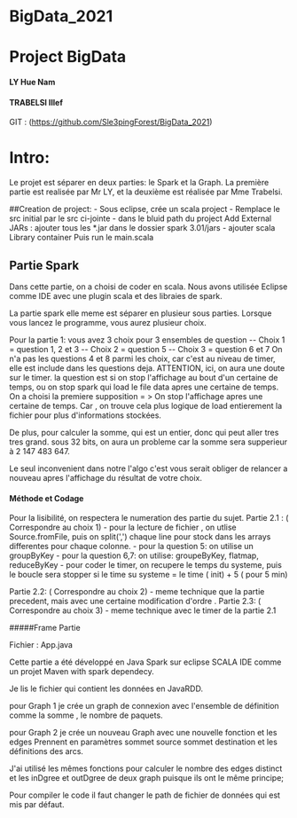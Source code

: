 # BigData_2021
# Project BigData
#### LY Hue Nam
#### TRABELSI Illef

GIT : (https://github.com/Sle3pingForest/BigData_2021)


# Intro:
Le projet est séparer en deux parties: le Spark et la Graph. La première partie est realisée par Mr LY, et la deuxième est réalisée par Mme Trabelsi.

##Creation de project:
    - Sous eclipse, crée un scala project
    - Remplace le src initial par le src ci-jointe
    - dans le bluid path du project Add External JARs : ajouter tous les *.jar dans le dossier spark 3.01/jars
    - ajouter scala Library container
    Puis run le main.scala

## Partie Spark

Dans cette partie, on a choisi de coder en scala. Nous avons utilisée Eclipse comme IDE avec une plugin scala et des libraies de spark.

La partie spark elle meme est séparer en plusieur sous parties. Lorsque vous lancez le programme, vous aurez plusieur choix. 

Pour la partie 1:
    vous avez 3 choix pour 3 ensembles de question 
    -- Choix 1  = question 1, 2 et 3
    -- Choix 2  = question 5
    -- Choix 3  = question 6 et 7
On n'a pas les questions 4 et 8 parmi les choix, car c'est au niveau de timer, elle est include dans les questions deja.
ATTENTION, ici, on aura une doute sur le timer. la question est si on stop l'affichage au bout d'un certaine de temps, ou on stop spark qui load le file data apres une certaine de temps.
On a choisi la premiere supposition = > On stop l'affichage apres une certaine de temps. Car , on trouve cela plus logique de load entierement la fichier pour plus d'informations stockées.

De plus, pour calculer la somme, qui est un entier, donc qui peut aller tres tres grand. sous 32 bits, on aura un probleme car la somme sera supperieur à 2 147 483 647.

Le seul inconvenient dans notre l'algo c'est vous serait obliger de relancer a nouveau apres l'affichage du résultat de votre choix.

#### Méthode et Codage
Pour la lisibilité, on respectera le numeration des partie du sujet.
Partie 2.1 : ( Correspondre au choix 1)
    - pour la lecture de fichier , on utlise Source.fromFile, puis on split(',') chaque line pour stock dans les arrays differentes pour chaque colonne.
    - pour la question 5: on utilise un groupByKey
    - pour la question 6,7: on utilise: groupeByKey, flatmap, reduceByKey
    - pour coder le timer, on recupere le temps du systeme, puis le boucle sera stopper si le time su systeme = le time ( init) + 5 ( pour 5 min)

Partie 2.2: ( Correspondre au choix 2)
    - meme technique que la partie precedent, mais avec une certaine modification d'ordre .
Partie 2.3: ( Correspondre au choix 3)
    - meme technique avec le timer de la partie 2.1

#####Frame Partie 

Fichier : App.java

Cette partie a été développé en Java Spark sur eclipse SCALA IDE comme un projet Maven with spark dependecy.
 
Je lis le fichier qui contient les données en JavaRDD.
 
pour Graph 1 je crée un graph de connexion avec l'ensemble de définition comme la somme , le nombre de paquets.

pour Graph 2 je crée un nouveau Graph avec une nouvelle fonction et les edges Prennent en paramètres sommet source sommet destination et les définitions des arcs. 

J'ai utilisé les mêmes fonctions pour calculer le nombre des edges distinct et les inDgree et outDgree de deux graph puisque ils ont le même principe; 

Pour compiler le code il faut changer le path de fichier de données qui est mis par défaut.
 
